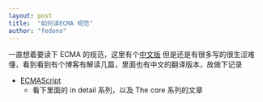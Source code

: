 ```yaml
---
layout: post
title:  "如何读ECMA 规范"
author: "fedono"
---
```


一直想着要读下 ECMA 的规范，这里有个[中文版](http://yanhaijing.com/es5/#about) 但是还是有很多写的很生涩难懂，看到看到有个博客有解读几篇，里面也有中文的翻译版本，故做下记录

- [ECMAScript](http://dmitrysoshnikov.com/ecmascript/) 
  - 看下里面的 in detail 系列，以及 The core 系列的文章

